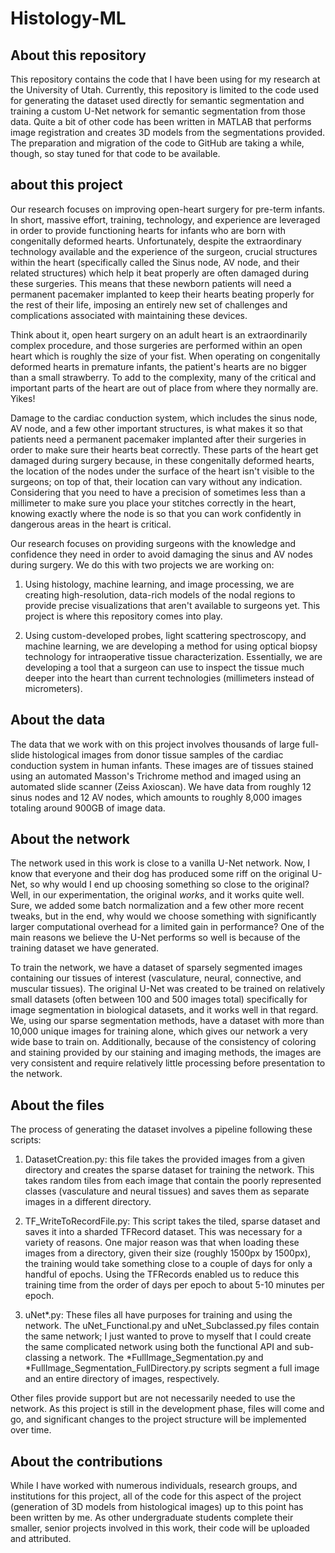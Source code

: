 # Histology-ML


## About this repository
This repository contains the code that I have been using for my research at the University of Utah. Currently, this repository is limited to the code used for generating the dataset used directly for semantic segmentation and training a custom U-Net network for semantic segmentation from those data. Quite a bit of other code has been written in MATLAB that performs image registration and creates 3D models from the segmentations provided. The preparation and migration of the code to GitHub are taking a while, though, so stay tuned for that code to be available.

## about this project
Our research focuses on improving open-heart surgery for pre-term infants. In short, massive effort, training, technology, and experience are leveraged in order to provide functioning hearts for infants who are born with congenitally deformed hearts. Unfortunately, despite the extraordinary technology available and the experience of the surgeon, crucial structures within the heart (specifically called the Sinus node, AV node, and their related structures) which help it beat properly are often damaged during these surgeries. This means that these newborn patients will need a permanent pacemaker implanted to keep their hearts beating properly for the rest of their life, imposing an entirely new set of challenges and complications associated with maintaining these devices.

Think about it, open heart surgery on an adult heart is an extraordinarily complex procedure, and those surgeries are performed within an open heart which is roughly the size of your fist. When operating on congenitally deformed hearts in premature infants, the patient's hearts are no bigger than a small strawberry. To add to the complexity, many of the critical and important parts of the heart are out of place from where they normally are. Yikes!

Damage to the cardiac conduction system, which includes the sinus node, AV node, and a few other important structures, is what makes it so that patients need a permanent pacemaker implanted after their surgeries in order to make sure their hearts beat correctly. These parts of the heart get damaged during surgery because, in these congenitally deformed hearts, the location of the nodes under the surface of the heart isn't visible to the surgeons; on top of that, their location can vary without any indication. Considering that you need to have a precision of sometimes less than a millimeter to make sure you place your stitches correctly in the heart, knowing exactly where the node is so that you can work confidently in dangerous areas in the heart is critical.

Our research focuses on providing surgeons with the knowledge and confidence they need in order to avoid damaging the sinus and AV nodes during surgery. We do this with two projects we are working on:

1. Using histology, machine learning, and image processing, we are creating high-resolution, data-rich models of the nodal regions to provide precise visualizations that aren't available to surgeons yet. This project is where this repository comes into play.

2. Using custom-developed probes, light scattering spectroscopy, and machine learning, we are developing a method for using optical biopsy technology for intraoperative tissue characterization. Essentially, we are developing a tool that a surgeon can use to inspect the tissue much deeper into the heart than current technologies (millimeters instead of micrometers). 

## About the data
The data that we work with on this project involves thousands of large full-slide histological images from donor tissue samples of the cardiac conduction system in human infants. These images are of tissues stained using an automated Masson's Trichrome method and imaged using an automated slide scanner (Zeiss Axioscan). We have data from roughly 12 sinus nodes and 12 AV nodes, which amounts to roughly 8,000 images totaling around 900GB of image data.  

## About the network
The network used in this work is close to a vanilla U-Net network. Now, I know that everyone and their dog has produced some riff on the original U-Net, so why would I end up choosing something so close to the original? Well, in our experimentation, the original *works*, and it works quite well. Sure, we added some batch normalization and a few other more recent tweaks, but in the end, why would we choose something with significantly larger computational overhead for a limited gain in performance? One of the main reasons we believe the U-Net performs so well is because of the training dataset we have generated. 

To train the network, we have a dataset of sparsely segmented images containing our tissues of interest (vasculature, neural, connective, and muscular tissues). The original U-Net was created to be trained on relatively small datasets (often between 100 and 500 images total) specifically for image segmentation in biological datasets, and it works well in that regard. We, using our sparse segmentation methods, have a dataset with more than 10,000 unique images for training alone, which gives our network a very wide base to train on. Additionally, because of the consistency of coloring and staining provided by our staining and imaging methods, the images are very consistent and require relatively little processing before presentation to the network. 

## About the files
The process of generating the dataset involves a pipeline following these scripts:

1. DatasetCreation.py: this file takes the provided images from a given directory and creates the sparse dataset for training the network. This takes random tiles from each image that contain the poorly represented classes (vasculature and neural tissues) and saves them as separate images in a different directory.

2. TF_WriteToRecordFile.py: This script takes the tiled, sparse dataset and saves it into a sharded TFRecord dataset. This was necessary for a variety of reasons. One major reason was that when loading these images from a directory, given their size (roughly 1500px by 1500px), the training would take something close to a couple of days for only a handful of epochs. Using the TFRecords enabled us to reduce this training time from the order of days per epoch to about 5-10 minutes per epoch. 

3. uNet*.py: These files all have purposes for training and using the network. The uNet_Functional.py and uNet_Subclassed.py files contain the same network; I just wanted to prove to myself that I could create the same complicated network using both the functional API and sub-classing a network. The *FullImage_Segmentation.py and *FullImage_Segmentation_FullDirectory.py scripts segment a full image and an entire directory of images, respectively. 

Other files provide support but are not necessarily needed to use the network. As this project is still in the development phase, files will come and go, and significant changes to the project structure will be implemented over time.

## About the contributions
While I have worked with numerous individuals, research groups, and institutions for this project, all of the code for this aspect of the project (generation of 3D models from histological images) up to this point has been written by me. As other undergraduate students complete their smaller, senior projects involved in this work, their code will be uploaded and attributed.   

